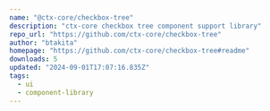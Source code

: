```yaml
---
name: "@ctx-core/checkbox-tree"
description: "ctx-core checkbox tree component support library"
repo_url: "https://github.com/ctx-core/checkbox-tree"
author: "btakita"
homepage: "https://github.com/ctx-core/checkbox-tree#readme"
downloads: 5
updated: "2024-09-01T17:07:16.835Z"
tags: 
  - ui
  - component-library
---
```

